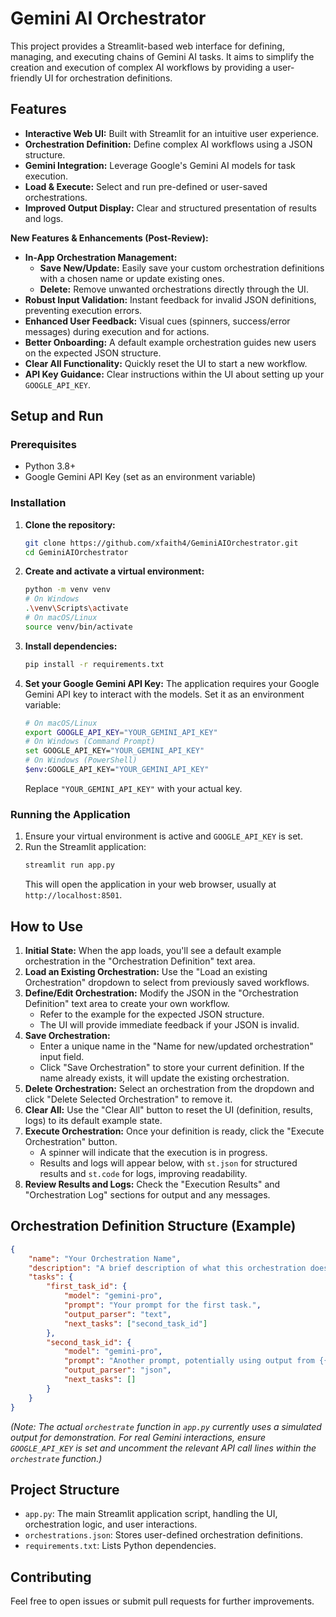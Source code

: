 # Gemini AI Orchestrator

This project provides a Streamlit-based web interface for defining, managing, and executing chains of Gemini AI tasks. It aims to simplify the creation and execution of complex AI workflows by providing a user-friendly UI for orchestration definitions.

## Features

*   **Interactive Web UI:** Built with Streamlit for an intuitive user experience.
*   **Orchestration Definition:** Define complex AI workflows using a JSON structure.
*   **Gemini Integration:** Leverage Google's Gemini AI models for task execution.
*   **Load & Execute:** Select and run pre-defined or user-saved orchestrations.
*   **Improved Output Display:** Clear and structured presentation of results and logs.

**New Features & Enhancements (Post-Review):**

*   **In-App Orchestration Management:**
    *   **Save New/Update:** Easily save your custom orchestration definitions with a chosen name or update existing ones.
    *   **Delete:** Remove unwanted orchestrations directly through the UI.
*   **Robust Input Validation:** Instant feedback for invalid JSON definitions, preventing execution errors.
*   **Enhanced User Feedback:** Visual cues (spinners, success/error messages) during execution and for actions.
*   **Better Onboarding:** A default example orchestration guides new users on the expected JSON structure.
*   **Clear All Functionality:** Quickly reset the UI to start a new workflow.
*   **API Key Guidance:** Clear instructions within the UI about setting up your `GOOGLE_API_KEY`.

## Setup and Run

### Prerequisites

*   Python 3.8+
*   Google Gemini API Key (set as an environment variable)

### Installation

1.  **Clone the repository:**
    ```bash
    git clone https://github.com/xfaith4/GeminiAIOrchestrator.git
    cd GeminiAIOrchestrator
    ```
2.  **Create and activate a virtual environment:**
    ```bash
    python -m venv venv
    # On Windows
    .\venv\Scripts\activate
    # On macOS/Linux
    source venv/bin/activate
    ```
3.  **Install dependencies:**
    ```bash
    pip install -r requirements.txt
    ```
4.  **Set your Google Gemini API Key:**
    The application requires your Google Gemini API key to interact with the models. Set it as an environment variable:
    ```bash
    # On macOS/Linux
    export GOOGLE_API_KEY="YOUR_GEMINI_API_KEY"
    # On Windows (Command Prompt)
    set GOOGLE_API_KEY="YOUR_GEMINI_API_KEY"
    # On Windows (PowerShell)
    $env:GOOGLE_API_KEY="YOUR_GEMINI_API_KEY"
    ```
    Replace `"YOUR_GEMINI_API_KEY"` with your actual key.

### Running the Application

1.  Ensure your virtual environment is active and `GOOGLE_API_KEY` is set.
2.  Run the Streamlit application:
    ```bash
    streamlit run app.py
    ```
    This will open the application in your web browser, usually at `http://localhost:8501`.

## How to Use

1.  **Initial State:** When the app loads, you'll see a default example orchestration in the "Orchestration Definition" text area.
2.  **Load an Existing Orchestration:** Use the "Load an existing Orchestration" dropdown to select from previously saved workflows.
3.  **Define/Edit Orchestration:** Modify the JSON in the "Orchestration Definition" text area to create your own workflow.
    *   Refer to the example for the expected JSON structure.
    *   The UI will provide immediate feedback if your JSON is invalid.
4.  **Save Orchestration:**
    *   Enter a unique name in the "Name for new/updated orchestration" input field.
    *   Click "Save Orchestration" to store your current definition. If the name already exists, it will update the existing orchestration.
5.  **Delete Orchestration:** Select an orchestration from the dropdown and click "Delete Selected Orchestration" to remove it.
6.  **Clear All:** Use the "Clear All" button to reset the UI (definition, results, logs) to its default example state.
7.  **Execute Orchestration:** Once your definition is ready, click the "Execute Orchestration" button.
    *   A spinner will indicate that the execution is in progress.
    *   Results and logs will appear below, with `st.json` for structured results and `st.code` for logs, improving readability.
8.  **Review Results and Logs:** Check the "Execution Results" and "Orchestration Log" sections for output and any messages.

## Orchestration Definition Structure (Example)

```json
{
    "name": "Your Orchestration Name",
    "description": "A brief description of what this orchestration does.",
    "tasks": {
        "first_task_id": {
            "model": "gemini-pro",
            "prompt": "Your prompt for the first task.",
            "output_parser": "text",
            "next_tasks": ["second_task_id"]
        },
        "second_task_id": {
            "model": "gemini-pro",
            "prompt": "Another prompt, potentially using output from {{first_task_id.output}}.",
            "output_parser": "json",
            "next_tasks": []
        }
    }
}
```
*(Note: The actual `orchestrate` function in `app.py` currently uses a simulated output for demonstration. For real Gemini interactions, ensure `GOOGLE_API_KEY` is set and uncomment the relevant API call lines within the `orchestrate` function.)*

## Project Structure

*   `app.py`: The main Streamlit application script, handling the UI, orchestration logic, and user interactions.
*   `orchestrations.json`: Stores user-defined orchestration definitions.
*   `requirements.txt`: Lists Python dependencies.

## Contributing

Feel free to open issues or submit pull requests for further improvements.
